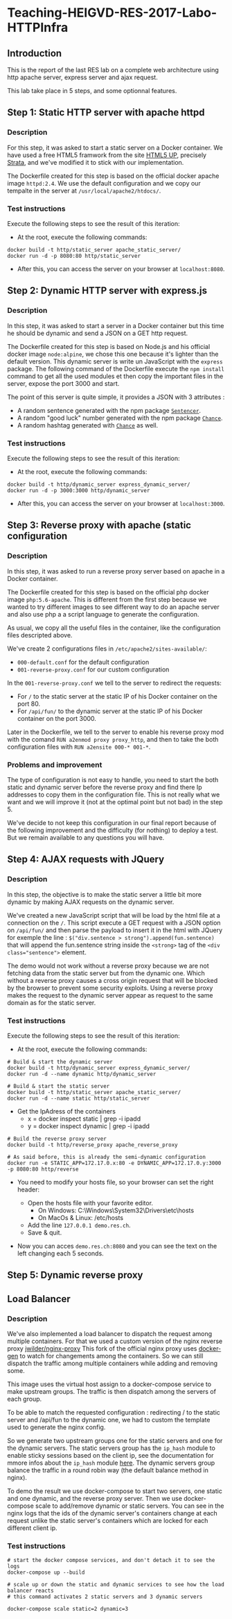 # Teaching-HEIGVD-RES-2017-Labo-HTTPInfra

## Introduction
This is the report of the last RES lab on a complete web architecture using http apache server, express server and ajax request.

This lab take place in 5 steps, and some optionnal features.
## Step 1: Static HTTP server with apache httpd

### Description
For this step, it was asked to start a static server on a Docker container.
We have used a free HTML5 framwork from the site [HTML5 UP](https://html5up.net/ "html5up's Homepage"), precisely [Strata](https://html5up.net/strata), and we've modified it to stick with our implementation.

The Dockerfile created for this step is based on the official docker apache image `httpd:2.4`. We use the default configuration and we copy our tempalte in the server at `/usr/local/apache2/htdocs/`.

### Test instructions
Execute the following steps to see the result of this iteration:

* At the root, execute the following commands:
```
docker build -t http/static_server apache_static_server/
docker run -d -p 8080:80 http/static_server
```

* After this, you can access the server on your browser at `localhost:8080`.

## Step 2: Dynamic HTTP server with express.js

### Description
In this step, it was asked to start a server in a Docker container but this time he should be dynamic and send a JSON on a GET http request.

The Dockerfile created for this step is based on Node.js and his official docker image `node:alpine`, we chose this one because it's lighter than the default version. This dynamic server is write un JavaScript with the `express` package. The following command of the Dockerfile execute the `npm install` command to get all the used modules et then copy the important files in the server, expose the port 3000 and start.

The point of this server is quite simple, it provides a JSON with 3 attributes :
* A random sentence generated with the npm package [`Sentencer`](http://kylestetz.github.io/Sentencer/).
* A random "good luck" number generated with the npm package [`Chance`](http://chancejs.com/).
* A random hashtag generated with [`Chance`](http://chancejs.com/) as well.

### Test instructions
Execute the following steps to see the result of this iteration:

* At the root, execute the following commands:
```
docker build -t http/dynamic_server express_dynamic_server/
docker run -d -p 3000:3000 http/dynamic_server
```

* After this, you can access the server on your browser at `localhost:3000`.

## Step 3: Reverse proxy with apache (static configuration

### Description
In this step, it was asked to run a reverse proxy server based on apache in a Docker container.

The Dockerfile created for this step is based on the official php docker image `php:5.6-apache`. This is different from the first step because we wanted to try different images to see different way to do an apache server and also use php a a script language to generate the configuration.

As usual, we copy all the useful files in the container, like the configuration files descripted above.

We've create 2 configurations files in `/etc/apache2/sites-available/`:
* `000-default.conf` for the default configuration
* `001-reverse-proxy.conf` for our custom configuration

In the `001-reverse-proxy.conf` we tell to the server to redirect the requests:
* For `/` to the static server at the static IP of his Docker container on the port 80.
* For `/api/fun/` to the dynamic server at the static IP of his Docker container on the port 3000.

Later in the Dockerfile, we tell to the server to enable his reverse proxy mod with the comand `RUN a2enmod proxy proxy_http`, and then to take the both configuration files with `RUN a2ensite 000-* 001-*`.

### Problems and improvement
The type of configuration is not easy to handle, you need to start the both static and dynamic server before the reverse proxy and find there Ip addresses to copy them in the configuration file. This is not really what we want and we will improve it (not at the optimal point but not bad) in the step 5.

We've decide to not keep this configuration in our final report because of the following improvement and the difficulty (for nothing) to deploy a test. But we remain available to any questions you will have.

## Step 4: AJAX requests with JQuery

### Description
In this step, the objective is to make the static server a little bit more dynamic by making AJAX requests on the dynamic server.

We've created a new JavaScript script that will be load by the html file at a connection on the `/`. This script execute a GET request with a JSON option on `/api/fun/` and then parse the payload to insert it in the html with JQuery for exemple the line :  `$("div.sentence > strong").append(fun.sentence)` that will append the fun.sentence string inside the `<strong>` tag of the `<div class="sentence">` element.

The demo would not work without a reverse proxy because we are not fetching data from the static server but from the dynamic one. Which without a reverse proxy causes a cross origin request that will be blocked by the browser to prevent some security exploits. Using a reverse proxy makes the request to the dynamic server appear as request to the same domain as for the static server.

### Test instructions
Execute the following steps to see the result of this iteration:

* At the root, execute the following commands:

```
# Build & start the dynamic server
docker build -t http/dynamic_server express_dynamic_server/
docker run -d --name dynamic http/dynamic_server

# Build & start the static server
docker build -t http/static_server apache_static_server/
docker run -d --name static http/static_server
```

* Get the IpAdress of the containers
  * x = docker inspect static | grep -i ipadd
  * y = docker inspect dynamic | grep -i ipadd

```
# Build the reverse proxy server
docker build -t http/reverse_proxy apache_reverse_proxy

# As said before, this is already the semi-dynamic configuration
docker run -e STATIC_APP=172.17.0.x:80 -e DYNAMIC_APP=172.17.0.y:3000 -p 8080:80 http/reverse
```

* You need to modify your hosts file, so your browser can set the right header:
  * Open the hosts file with your favorite editor.
    * On Windows: C:\Windows\System32\Drivers\etc\hosts
    * On MacOs & Linux: /etc/hosts
  * Add the line `127.0.0.1 demo.res.ch`.
  * Save & quit.

* Now you can acces `demo.res.ch:8080` and you can see the text on the left changing each 5 seconds.


## Step 5: Dynamic reverse proxy

## Load Balancer

### Description

We've also implemented a load balancer to dispatch the request among multiple containers. For that we used a custom version of the nginx reverse proxy [jwilder/nginx-proxy](https://github.com/jwilder/nginx-proxy) 
This fork of the official nginx proxy uses [docker-gen](https://github.com/jwilder/docker-gen) to watch for changements among the containers. So we can still dispatch the traffic among multiple containers while adding and removing some.

This image uses the virtual host assign to a docker-compose service to make upstream groups. The traffic is then dispatch among the servers of each group.

To be able to match the requested configuration : redirecting / to the static server and /api/fun to the dynamic one, we had to custom the template used to generate the nginx config.

So we generate two upstream groups one for the static servers and one for the dynamic servers. The static servers group has the `ip_hash` module to enable sticky sessions based on the client ip, see the documentation for mmore infos about the `ip_hash` module [here](http://nginx.org/en/docs/http/ngx_http_upstream_module.html#ip_hash). The dynamic servers group balance the traffic in a round robin way (the default balance method in nginx).

To demo the result we use docker-compose to start two servers, one static and one dynamic, and the reverse proxy server. Then we use docker-compose scale to add/remove dynamic or static servers. You can see in the nginx logs that the ids of the dynamic server's containers change at each request unlike the static server's containers which are locked for each different client ip.


### Test instructions

```
# start the docker compose services, and don't detach it to see the logs
docker-compose up --build

# scale up or down the static and dynamic services to see how the load balancer reacts
# this command activates 2 static servers and 3 dynamic servers

docker-compose scale static=2 dynamic=3
```